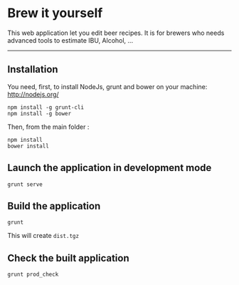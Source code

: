 Brew it yourself
================


This web application  let you edit beer recipes. It is for brewers who needs advanced tools to estimate IBU, Alcohol, ...

----------


Installation
-------------

You need, first, to install NodeJs, grunt and bower on your machine:
http://nodejs.org/
```shell
npm install -g grunt-cli
npm install -g bower
```

 Then, from the main folder :
```shell
npm install
bower install
```

Launch the application in development mode
------------------------------------------

```shell
grunt serve
```


Build the application
---------------------

```shell
grunt
```

This will create `dist.tgz`


Check the built application
---------------------------

```shell
grunt prod_check
```
